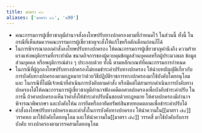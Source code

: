 ```yaml
---
title: มาตรา ๙๐
aliases: ['มาตรา ๙๐', 'ม90']
---
```


- คณะกรรมการผู้เชี่ยวชาญมีอำนาจสั่งลงโทษปรับทางปกครองตามที่กำหนดไว้ ในส่วนนี้ ทั้งนี้ ในกรณีที่เห็นสมควรคณะกรรมการผู้เชี่ยวชาญจะสั่งให้แก้ไขหรือตักเตือนก่อนก็ได้
- ในการพิจารณาออกคำสั่งลงโทษปรับทางปกครอง ให้คณะกรรมการผู้เชี่ยวชาญคำนึงถึง ความร้ายแรงแห่งพฤติกรรมที่กระทำผิด ขนาดกิจการของผู้ควบคุมข้อมูลส่วนบุคคลหรือผู้ประมวลผล ข้อมูลส่วนบุคคล หรือพฤติการณ์ต่าง ๆ ประกอบด้วย ทั้งนี้ ตามหลักเกณฑ์ที่คณะกรรมการกำหนด
- ในกรณีที่ผู้ถูกลงโทษปรับทางปกครองไม่ยอมชำระค่าปรับทางปกครอง ให้นำบทบัญญัติเกี่ยวกับ การบังคับทางปกครองตามกฎหมายว่าด้วยวิธีปฏิบัติราชการทางปกครองมาใช้บังคับโดยอนุโลม และ ในกรณีที่ไม่มีเจ้าหน้าที่ดำเนินการบังคับตามคำสั่ง หรือมีแต่ไม่สามารถดำเนินการบังคับทางปกครองได้ให้คณะกรรมการผู้เชี่ยวชาญมีอำนาจฟ้องคดีตอศาลปกครองเพื่อบังคับชำระค่าปรับ ในการนี้ ถ้าศาลปกครองเห็นว่าคำสั่งให้ชำระค่าปรับนั้นชอบด้วยกฎหมาย ให้ศาลปกครองมีอำนาจพิจารณาพิพากษา และบังคับให้ม การยึดหรืออายัดทรัพย์สินขายทอดตลาดเพื่อชำระค่าปรับได้
- คำสั่งลงโทษปรับทางปกครองและคำสั่งในการบังคับทางปกครอง ให้นำความใน[[มาตรา ๗๔]] วรรคหก มาใช้บังคับโดยอนุโลม และให้นำความใน[[มาตรา ๗๔]] วรรคสี่ มาใช้บังคับกับการบังคับ ทางปกครองตามวรรคสามโดยอนุโลม
